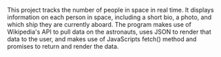 This project tracks the number of people in space in real time. It displays information on each person in space, including a short bio, a photo, and which ship they are currently aboard. The program makes use of Wikipedia's API to pull data on the astronauts, uses JSON to render that data to the user, and makes use of JavaScripts fetch() method and promises to return and render the data.
